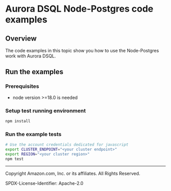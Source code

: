 # Aurora DSQL Node-Postgres code examples

## Overview

The code examples in this topic show you how to use the Node-Postgres work with Aurora DSQL. 

## Run the examples

### Prerequisites

* node version >=18.0 is needed

### Setup test running environment 

```sh
npm install
```

### Run the example tests

```sh
# Use the account credentials dedicated for javascript
export CLUSTER_ENDPOINT="<your cluster endpoint>"
export REGION="<your cluster region>"
npm test
```

---

Copyright Amazon.com, Inc. or its affiliates. All Rights Reserved. 

SPDX-License-Identifier: Apache-2.0
